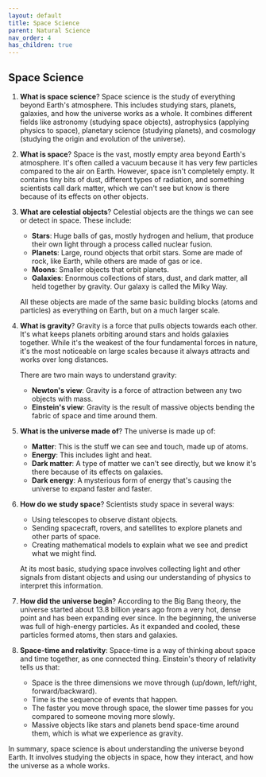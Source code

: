 ```yaml
---
layout: default
title: Space Science
parent: Natural Science
nav_order: 4
has_children: true
---
```


## Space Science

1. **What is space science**? Space science is the study of everything beyond Earth's atmosphere. This includes studying stars, planets, galaxies, and how the universe works as a whole. It combines different fields like astronomy (studying space objects), astrophysics (applying physics to space), planetary science (studying planets), and cosmology (studying the origin and evolution of the universe).

2. **What is space**? Space is the vast, mostly empty area beyond Earth's atmosphere. It's often called a vacuum because it has very few particles compared to the air on Earth. However, space isn't completely empty. It contains tiny bits of dust, different types of radiation, and something scientists call dark matter, which we can't see but know is there because of its effects on other objects.

3. **What are celestial objects**? Celestial objects are the things we can see or detect in space. These include:
    - **Stars**: Huge balls of gas, mostly hydrogen and helium, that produce their own light through a process called nuclear fusion.
    - **Planets**: Large, round objects that orbit stars. Some are made of rock, like Earth, while others are made of gas or ice.
    - **Moons**: Smaller objects that orbit planets.
    - **Galaxies**: Enormous collections of stars, dust, and dark matter, all held together by gravity. Our galaxy is called the Milky Way.

    All these objects are made of the same basic building blocks (atoms and particles) as everything on Earth, but on a much larger scale.

4. **What is gravity**? Gravity is a force that pulls objects towards each other. It's what keeps planets orbiting around stars and holds galaxies together. While it's the weakest of the four fundamental forces in nature, it's the most noticeable on large scales because it always attracts and works over long distances.

    There are two main ways to understand gravity:
    - **Newton's view**: Gravity is a force of attraction between any two objects with mass.
    - **Einstein's view**: Gravity is the result of massive objects bending the fabric of space and time around them.

5. **What is the universe made of**? The universe is made up of:
   - **Matter**: This is the stuff we can see and touch, made up of atoms.
   - **Energy**: This includes light and heat.
   - **Dark matter**: A type of matter we can't see directly, but we know it's there because of its effects on galaxies.
   - **Dark energy**: A mysterious form of energy that's causing the universe to expand faster and faster.

6. **How do we study space**? Scientists study space in several ways:
    - Using telescopes to observe distant objects.
    - Sending spacecraft, rovers, and satellites to explore planets and other parts of space.
    - Creating mathematical models to explain what we see and predict what we might find.

    At its most basic, studying space involves collecting light and other signals from distant objects and using our understanding of physics to interpret this information.

7. **How did the universe begin**? According to the Big Bang theory, the universe started about 13.8 billion years ago from a very hot, dense point and has been expanding ever since. In the beginning, the universe was full of high-energy particles. As it expanded and cooled, these particles formed atoms, then stars and galaxies.

8. **Space-time and relativity**: Space-time is a way of thinking about space and time together, as one connected thing. Einstein's theory of relativity tells us that:
    - Space is the three dimensions we move through (up/down, left/right, forward/backward).
    - Time is the sequence of events that happen.
    - The faster you move through space, the slower time passes for you compared to someone moving more slowly.
    - Massive objects like stars and planets bend space-time around them, which is what we experience as gravity.

In summary, space science is about understanding the universe beyond Earth. It involves studying the objects in space, how they interact, and how the universe as a whole works.
